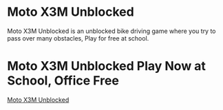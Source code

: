 # Moto X3M Unblocked
Moto X3M Unblocked is an unblocked bike driving game where you try to pass over many obstacles, Play for free at school. 
# Moto X3M Unblocked Play Now at School, Office Free
[Moto X3M Unblocked](https://freemotox3munblocked.github.io)


